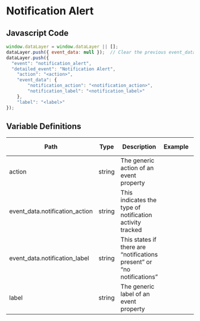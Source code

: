 # Notification Alert

### 

## Javascript Code
```js
window.dataLayer = window.dataLayer || [];
dataLayer.push({ event_data: null });  // Clear the previous event_data object.
dataLayer.push({
  "event": "notification_alert",
  "detailed_event": "Notification Alert",
    "action": "<action>",
    "event_data": {
        "notification_action": "<notification_action>",
        "notification_label": "<notification_label>"
    },
    "label": "<label>"
});
```

## Variable Definitions

|Path|Type|Description|Example|Pattern|Min Length|Max Length|Minimum|Maximum|Multiple Of|
| --- | --- | --- | --- | --- | --- | --- | --- | --- | --- |
|action|string|The generic action of an event property||||||||
|event_data.notification_action|string|This indicates the type of notification activity tracked||||||||
|event_data.notification_label|string|This states if there are “notifications present” or “no notifications”||||||||
|label|string|The generic label of an event property||||||||





